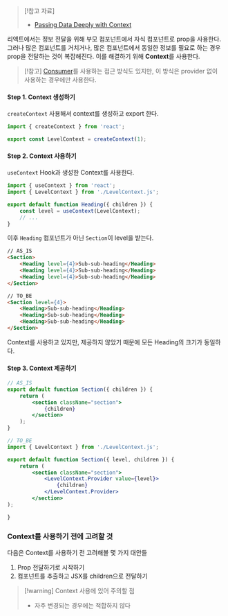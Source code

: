 > [!참고 자료]
> - [Passing Data Deeply with Context](https://react.dev/learn/passing-data-deeply-with-context)

리액트에서는 정보 전달을 위해 부모 컴포넌트에서 자식 컴포넌트로 prop을 사용한다.
그러나 많은 컴포넌트를 거치거나, 많은 컴포넌트에서 동일한 정보를 필요로 하는 경우 prop을 전달하는 것이 복잡해진다.
이를 해결하기 위해 **Context**를 사용한다.

> [!참고]
> [Consumer](https://react.dev/reference/react/createContext#consumer)를 사용하는 접근 방식도 있지만, 이 방식은 provider 없이 사용하는 경우에만 사용한다.
#### Step 1. Context 생성하기
`createContext` 사용해서 context를 생성하고 export 한다.

```javascript
import { createContext } from 'react';

export const LevelContext = createContext(1);
```

#### Step 2. Context 사용하기
`useContext` Hook과 생성한 Context를 사용한다.

```jsx
import { useContext } from 'react';  
import { LevelContext } from './LevelContext.js';

export default function Heading({ children }) {  
	const level = useContext(LevelContext);  
	// ...  
}
```

이후 `Heading` 컴포넌트가 아닌 `Section`이 level을 받는다.
```html
// AS_IS
<Section>
	<Heading level={4}>Sub-sub-heading</Heading>  
	<Heading level={4}>Sub-sub-heading</Heading>  
	<Heading level={4}>Sub-sub-heading</Heading>  
</Section>

// TO_BE
<Section level={4}>  
	<Heading>Sub-sub-heading</Heading>  
	<Heading>Sub-sub-heading</Heading>  
	<Heading>Sub-sub-heading</Heading>  
</Section>
```

Context를 사용하고 있지만, 제공하지 않았기 때문에 모든 Heading의 크기가 동일하다.
#### Step 3. Context 제공하기
```jsx
// AS_IS
export default function Section({ children }) {  
	return (  
		<section className="section">  
			{children}  
		</section>  
	);  
}

// TO_BE
import { LevelContext } from './LevelContext.js';  

export default function Section({ level, children }) {  
	return (  
		<section className="section">  
			<LevelContext.Provider value={level}>  
				{children}  
			</LevelContext.Provider>  
		</section>  
);  

}
```


### Context를 사용하기 전에 고려할 것
다음은 Context를 사용하기 전 고려해볼 몇 가지 대안들
1. Prop 전달하기로 시작하기
2. 컴포넌트를 추출하고 JSX를 children으로 전달하기

> [!warning] Context 사용에 있어 주의할 점
> - 자주 변경되는 경우에는 적합하지 않다